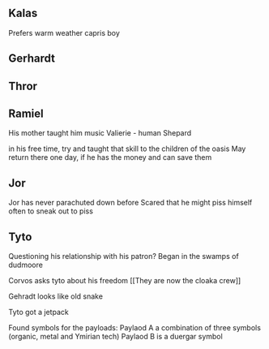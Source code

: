 ## Kalas
Prefers warm weather
	capris boy


## Gerhardt



## Thror 



## Ramiel
His mother taught him music
	Valierie - human
	Shepard

in his free time, try and taught that skill to the children of the oasis
	May return there one day, if he has the money and can save them


## Jor
Jor has never parachuted down before
	Scared that he might piss himself
	often to sneak out to piss




## Tyto
Questioning his relationship with his patron?
	Began in the swamps of dudmoore


Corvos asks tyto about his freedom
	[[They are now the cloaka crew]]

Gehradt looks like old snake

Tyto got a jetpack

Found symbols for the payloads:
	Paylaod A a combination of three symbols (organic, metal and Ymirian tech)
		Paylaod B is a duergar symbol 